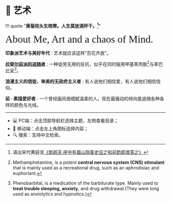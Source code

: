 # 🎨 艺术


!!! quote "**黄菊枝头生晓寒。人生莫放酒杯干。[^1]**"

<font size = 6 face = "SnellRoundHand" >About Me, Art and a chaos of Mind.</font>

**印象派艺术与美好年代**
:   艺术就应该这样“百花齐放”。

**[拉斐尔前派的追随者](./Pre_Raphael.md)**
:   一种徒劳无用的反抗，似乎在同时服用甲基苯丙胺[^2]与苯巴比妥[^3]。

**浪漫主义的信徒、审美的无政府主义者**
:   有人说他们相信爱，有人说他们相信信仰。

**前 · 素描爱好者**
:   一个曾经画风很细腻温柔的人。现在最骚动的倾向是追随各种各样的颜色与光线。


----------

- 💻 PC端：点击顶部导航栏选择主题，左侧查看目录；
- 📱 移动端：点击左上角图标选择内容；
- 🔍 搜索：支持中文检索。

[^1]: 语出宋代黄庭坚[《鹧鸪天·座中有眉山隐客史应之和前韵即席答之》](https://www.gushici.net/shici/43/43345.html)
[^2]: Methamphetamine, is a potent **central nervous system (CNS) stimulant** that is mainly used as a recreational drug, such as an aphrodisiac and euphoriant.
[^3]: Phenobarbital, is a medication of the barbiturate type.  Mainly used to **treat trouble sleeping, anxiety**, and drug withdrawal.(They were long used as anxiolytics and hypnotics.)